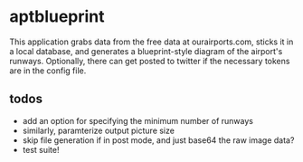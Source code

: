 # aptblueprint

This application grabs data from the free data at ourairports.com, sticks it in a local database, and generates a blueprint-style diagram of the airport's runways.  Optionally, there can get posted to twitter if the necessary tokens are in the config file.

## todos

* add an option for specifying the minimum number of runways
* similarly, paramterize output picture size
* skip file generation if in post mode, and just base64 the raw image data?
* test suite!
